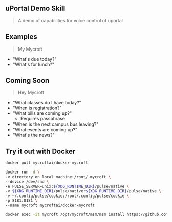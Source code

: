 ## uPortal Demo Skill

> A demo of capabilities for voice control of uportal

## Examples

> My Mycroft

* "What's due today?"
* "What's for lunch?"

## Coming Soon

> Hey Mycroft

* "What classes do I have today?"
* "When is registration?"
* "What bills are coming up?"
  * Requires passphrase
* "When is the next campus bus leaving?"
* "What events are coming up?"
* "What's the news?"

## Try it out with Docker

```sh
docker pull mycroftai/docker-mycroft

docker run -d \
-v directory_on_local_machine:/root/.mycroft \
--device /dev/snd \
-e PULSE_SERVER=unix:${XDG_RUNTIME_DIR}/pulse/native \
-v ${XDG_RUNTIME_DIR}/pulse/native:${XDG_RUNTIME_DIR}/pulse/native \
-v ~/.config/pulse/cookie:/root/.config/pulse/cookie \
-p 8181:8181 \
--name mycroft mycroftai/docker-mycroft

docker exec -it mycroft /opt/mycroft/msm/msm install https://github.com/ChristianMurphy/mycroft-skill-uportal-demo
```
